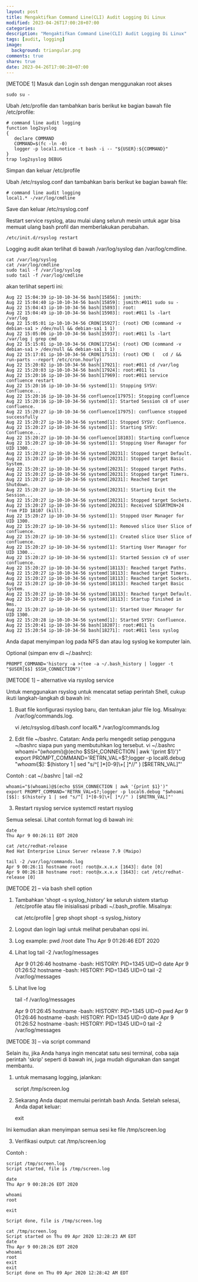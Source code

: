 ```yaml
---
layout: post
title: Mengaktifkan Command Line(CLI) Audit Logging Di Linux
modified: 2023-04-26T17:00:28+07:00
categories:
description: "Mengaktifkan Command Line(CLI) Audit Logging Di Linux"
tags: [audit, logging]
image:
  background: triangular.png
comments: true
share: true
date: 2023-04-26T17:00:28+07:00
---
```


[METODE 1] 
Masuk dan Login ssh dengan menggunakan root akses

    sudo su - 

Ubah /etc/profile dan tambahkan baris berikut ke bagian bawah file /etc/profile:

    # command line audit logging
    function log2syslog
    {
       declare COMMAND
       COMMAND=$(fc -ln -0)
       logger -p local1.notice -t bash -i -- "${USER}:${COMMAND}"
    }
    trap log2syslog DEBUG

Simpan dan keluar /etc/profile

Ubah /etc/rsyslog.conf dan tambahkan baris berikut ke bagian bawah file:

    # command line audit logging
    local1.* -/var/log/cmdline

Save dan keluar /etc/rsyslog.conf 

Restart service rsyslog, atau mulai ulang seluruh mesin untuk agar bisa memuat ulang bash profil dan memberlakukan perubahan.

    /etc/init.d/rsyslog restart

Logging audit akan terlihat di bawah /var/log/syslog dan /var/log/cmdline.

    cat /var/log/syslog
    cat /var/log/cmdline 
    sudo tail -f /var/log/syslog
    sudo tail -f /var/log/cmdline

akan terlihat seperti ini:

    Aug 22 15:04:39 ip-10-10-34-56 bash[15856]: jsmith:
    Aug 22 15:04:40 ip-10-10-34-56 bash[15859]: jsmith:#011 sudo su -
    Aug 22 15:04:43 ip-10-10-34-56 bash[15893]: root:
    Aug 22 15:04:49 ip-10-10-34-56 bash[15903]: root:#011 ls -lart /var/log
    Aug 22 15:05:01 ip-10-10-34-56 CRON[15927]: (root) CMD (command -v debian-sa1 > /dev/null && debian-sa1 1 1)
    Aug 22 15:05:06 ip-10-10-34-56 bash[15937]: root:#011 ls -lart /var/log | grep cmd
    Aug 22 15:15:01 ip-10-10-34-56 CRON[17254]: (root) CMD (command -v debian-sa1 > /dev/null && debian-sa1 1 1)
    Aug 22 15:17:01 ip-10-10-34-56 CRON[17513]: (root) CMD (   cd / && run-parts --report /etc/cron.hourly)
    Aug 22 15:20:02 ip-10-10-34-56 bash[17921]: root:#011 cd /var/log
    Aug 22 15:20:03 ip-10-10-34-56 bash[17924]: root:#011 ls
    Aug 22 15:20:16 ip-10-10-34-56 bash[17969]: root:#011 service confluence restart
    Aug 22 15:20:16 ip-10-10-34-56 systemd[1]: Stopping SYSV: Confluence...
    Aug 22 15:20:16 ip-10-10-34-56 confluence[17975]: Stopping confluence
    Aug 22 15:20:16 ip-10-10-34-56 systemd[1]: Started Session c8 of user confluence.
    Aug 22 15:20:27 ip-10-10-34-56 confluence[17975]: confluence stopped successfully
    Aug 22 15:20:27 ip-10-10-34-56 systemd[1]: Stopped SYSV: Confluence.
    Aug 22 15:20:27 ip-10-10-34-56 systemd[1]: Starting SYSV: Confluence...
    Aug 22 15:20:27 ip-10-10-34-56 confluence[18103]: Starting confluence
    Aug 22 15:20:27 ip-10-10-34-56 systemd[1]: Stopping User Manager for UID 1300...
    Aug 22 15:20:27 ip-10-10-34-56 systemd[20231]: Stopped target Default.
    Aug 22 15:20:27 ip-10-10-34-56 systemd[20231]: Stopped target Basic System.
    Aug 22 15:20:27 ip-10-10-34-56 systemd[20231]: Stopped target Paths.
    Aug 22 15:20:27 ip-10-10-34-56 systemd[20231]: Stopped target Timers.
    Aug 22 15:20:27 ip-10-10-34-56 systemd[20231]: Reached target Shutdown.
    Aug 22 15:20:27 ip-10-10-34-56 systemd[20231]: Starting Exit the Session...
    Aug 22 15:20:27 ip-10-10-34-56 systemd[20231]: Stopped target Sockets.
    Aug 22 15:20:27 ip-10-10-34-56 systemd[20231]: Received SIGRTMIN+24 from PID 18107 (kill).
    Aug 22 15:20:27 ip-10-10-34-56 systemd[1]: Stopped User Manager for UID 1300.
    Aug 22 15:20:27 ip-10-10-34-56 systemd[1]: Removed slice User Slice of confluence.
    Aug 22 15:20:27 ip-10-10-34-56 systemd[1]: Created slice User Slice of confluence.
    Aug 22 15:20:27 ip-10-10-34-56 systemd[1]: Starting User Manager for UID 1300...
    Aug 22 15:20:27 ip-10-10-34-56 systemd[1]: Started Session c9 of user confluence.
    Aug 22 15:20:27 ip-10-10-34-56 systemd[18113]: Reached target Paths.
    Aug 22 15:20:27 ip-10-10-34-56 systemd[18113]: Reached target Timers.
    Aug 22 15:20:27 ip-10-10-34-56 systemd[18113]: Reached target Sockets.
    Aug 22 15:20:27 ip-10-10-34-56 systemd[18113]: Reached target Basic System.
    Aug 22 15:20:27 ip-10-10-34-56 systemd[18113]: Reached target Default.
    Aug 22 15:20:27 ip-10-10-34-56 systemd[18113]: Startup finished in 9ms.
    Aug 22 15:20:27 ip-10-10-34-56 systemd[1]: Started User Manager for UID 1300.
    Aug 22 15:20:28 ip-10-10-34-56 systemd[1]: Started SYSV: Confluence.
    Aug 22 15:20:41 ip-10-10-34-56 bash[18207]: root:#011 ls
    Aug 22 15:20:54 ip-10-10-34-56 bash[18271]: root:#011 less syslog

Anda dapat menyimpan log pada NFS dan atau log syslog ke komputer lain.

Optional (simpan env di ~/.bashrc):

    PROMPT_COMMAND='history -a >(tee -a ~/.bash_history | logger -t "$USER[$$] $SSH_CONNECTION")'


[METODE 1] – alternative via rsyslog service

Untuk menggunakan rsyslog untuk mencatat setiap perintah Shell, cukup ikuti langkah-langkah di bawah ini:

1. Buat file konfigurasi rsyslog baru, dan tentukan jalur file log. Misalnya: /var/log/commands.log.

    vi /etc/rsyslog.d/bash.conf
    local6.* /var/log/commands.log

2. Edit file ~/bashrc. Catatan: Anda perlu mengedit setiap pengguna ~/bashrc siapa pun yang membutuhkan log tersebut.
    vi ~/.bashrc
    whoami="$(whoami)@$(echo $SSH_CONNECTION | awk '{print $1}')"
    export PROMPT_COMMAND='RETRN_VAL=$?;logger -p local6.debug "$whoami [$$]: $(history 1 | sed "s/^[ ]*[0-9]\+[ ]*//" ) [$RETRN_VAL]"'

Contoh : 
    cat ~/.bashrc | tail -n2

    whoami="$(whoami)@$(echo $SSH_CONNECTION | awk '{print $1}')"
    export PROMPT_COMMAND='RETRN_VAL=$?;logger -p local6.debug "$whoami [$$]: $(history 1 | sed "s/^[ ]*[0-9]\+[ ]*//" ) [$RETRN_VAL]"'

3. Restart rsyslog service
    systemctl restart rsyslog

Semua selesai. Lihat contoh format log di bawah ini:

    date
    Thu Apr 9 00:26:11 EDT 2020
    
    cat /etc/redhat-release
    Red Hat Enterprise Linux Server release 7.9 (Maipo)

    tail -2 /var/log/commands.log
    Apr 9 00:26:11 hostname root: root@x.x.x.x [1643]: date [0]
    Apr 9 00:26:18 hostname root: root@x.x.x.x [1643]: cat /etc/redhat-release [0]

[METODE 2] – via bash shell option

1. Tambahkan 'shopt -s syslog_history' ke seluruh sistem startup /etc/profile atau file inisialisasi pribadi ~/.bash_profile. Misalnya:

    cat /etc/profile | grep shopt
    shopt -s syslog_history

2. Logout dan login lagi untuk melihat perubahan opsi ini.

3. Log example:
    pwd
    /root
    date
    Thu Apr 9 01:26:46 EDT 2020

4. Lihat log
    tail -2 /var/log/messages

    Apr 9 01:26:46 hostname -bash: HISTORY: PID=1345 UID=0 date
    Apr 9 01:26:52 hostname -bash: HISTORY: PID=1345 UID=0 tail -2 /var/log/messages

5. Lihat live log

    tail -f /var/log/messages
    
    Apr 9 01:26:45 hostname -bash: HISTORY: PID=1345 UID=0 pwd
    Apr 9 01:26:46 hostname -bash: HISTORY: PID=1345 UID=0 date
    Apr 9 01:26:52 hostname -bash: HISTORY: PID=1345 UID=0 tail -2 /var/log/messages

[METODE 3] – via script command

Selain itu, jika Anda hanya ingin mencatat satu sesi terminal, coba saja perintah 'skrip' seperti di bawah ini, juga mudah digunakan dan sangat membantu.

1. untuk memasang logging, jalankan:

    script /tmp/screen.log

2. Sekarang Anda dapat memulai perintah bash Anda. Setelah selesai, Anda dapat keluar:

    exit

Ini kemudian akan menyimpan semua sesi ke file /tmp/screen.log

3. Verifikasi output:
    cat /tmp/screen.log

Contoh :

    script /tmp/screen.log
    Script started, file is /tmp/screen.log
    
    date
    Thu Apr 9 00:28:26 EDT 2020
    
    whoami
    root
    
    exit
    
    Script done, file is /tmp/screen.log
    
    cat /tmp/screen.log
    Script started on Thu 09 Apr 2020 12:28:23 AM EDT
    date
    Thu Apr 9 00:28:26 EDT 2020
    whoami
    root
    exit
    exit
    Script done on Thu 09 Apr 2020 12:28:42 AM EDT
